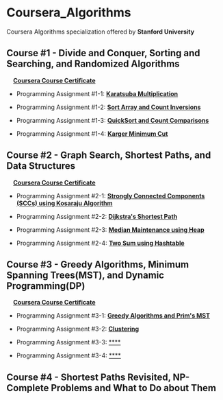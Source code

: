 # Coursera_Algorithms
Coursera Algorithms specialization offered by **Stanford University**

## Course #1 - Divide and Conquer, Sorting and Searching, and Randomized Algorithms
&nbsp;&nbsp;&nbsp;&nbsp;[**Coursera Course Certificate**](https://www.coursera.org/account/accomplishments/verify/JNTG8MVP5J8B)

* Programming Assignment #1-1: [**Karatsuba Multiplication**](https://github.com/zhukaijun0629/Coursera_Algorithms/tree/main/Course%20%231/PA%20%231-1)

* Programming Assignment #1-2: [**Sort Array and Count Inversions**](https://github.com/zhukaijun0629/Coursera_Algorithms/tree/main/Course%20%231/PA%20%231-2)

* Programming Assignment #1-3: [**QuickSort and Count Comparisons**](https://github.com/zhukaijun0629/Coursera_Algorithms/tree/main/Course%20%231/PA%20%231-3)

* Programming Assignment #1-4: [**Karger Minimum Cut**](https://github.com/zhukaijun0629/Coursera_Algorithms/tree/main/Course%20%231/PA%20%231-4)


## Course #2 - Graph Search, Shortest Paths, and Data Structures
&nbsp;&nbsp;&nbsp;&nbsp;[**Coursera Course Certificate**](https://www.coursera.org/account/accomplishments/verify/ZADJZ6GNFB9D)

* Programming Assignment #2-1: [**Strongly Connected Components (SCCs) using Kosaraju Algorithm**](https://github.com/zhukaijun0629/Coursera_Algorithms/tree/main/Course%20%232/PA%20%232-1)

* Programming Assignment #2-2: [**Dijkstra's Shortest Path**](https://github.com/zhukaijun0629/Coursera_Algorithms/tree/main/Course%20%232/PA%20%232-2)

* Programming Assignment #2-3: [**Median Maintenance using Heap**](https://github.com/zhukaijun0629/Coursera_Algorithms/tree/main/Course%20%232/PA%20%232-3)

* Programming Assignment #2-4: [**Two Sum using Hashtable**](https://github.com/zhukaijun0629/Coursera_Algorithms/tree/main/Course%20%232/PA%20%232-4)

## Course #3 - Greedy Algorithms, Minimum Spanning Trees(MST), and Dynamic Programming(DP)
&nbsp;&nbsp;&nbsp;&nbsp;[**Coursera Course Certificate**]()

* Programming Assignment #3-1: [**Greedy Algorithms and Prim's MST**](https://github.com/zhukaijun0629/Coursera_Algorithms/tree/main/Course%20%233/PA%20%233-1)

* Programming Assignment #3-2: [**Clustering**](https://github.com/zhukaijun0629/Coursera_Algorithms/tree/main/Course%20%233/PA%20%233-2)

* Programming Assignment #3-3: [****]()

* Programming Assignment #3-4: [****]()

## Course #4 - Shortest Paths Revisited, NP-Complete Problems and What to Do about Them

